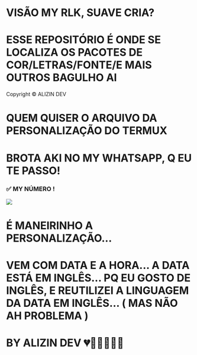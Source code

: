 # VISÃO MY RLK, SUAVE CRIA? 











# ESSE REPOSITÓRIO É ONDE SE LOCALIZA OS PACOTES DE COR/LETRAS/FONTE/E MAIS OUTROS BAGULHO AI



Copyright © ALIZIN DEV 


  # QUEM QUISER O ARQUIVO DA PERSONALIZAÇÃO DO   TERMUX 

   

   
# BROTA AKI NO MY WHATSAPP, Q EU TE PASSO!

   
### ✅ MY  NÚMERO !

<a href="https://wa.me/17755462690?text=vs alizin, vim pelo teu github, sobre a personalização do termux !!" target="blank"><img src="https://img.shields.io/badge/1️⃣_ALIZIN DEV-25D366?style=for-the-badge&logo=whatsapp&logoColor=white" />

</a>


   

   

  # É MANEIRINHO A PERSONALIZAÇÃO...

  # VEM COM DATA E A HORA... A DATA ESTÁ EM INGLÊS... PQ EU GOSTO DE INGLÊS, E REUTILIZEI A LINGUAGEM DA DATA EM INGLÊS... ( MAS NÃO AH PROBLEMA )

   
   # BY ALIZIN DEV 💔🙅🏽‍♂️🥷🏾
